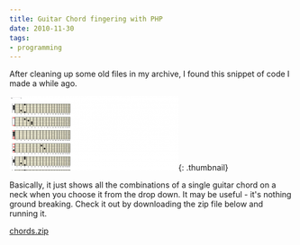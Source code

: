 ```yaml
---
title: Guitar Chord fingering with PHP
date: 2010-11-30
tags:
- programming
---
```

After cleaning up some old files in my archive, I found this snippet of code I made a while ago.  

<!--more-->

[![](/uploads/2010/chords-300x133.png)](/uploads/2010/chords.png){: .thumbnail}

Basically, it just shows all the combinations of a single guitar chord on a neck when you choose it from the drop down.  It may be useful - it's nothing ground breaking.  Check it out by downloading the zip file below and running it.

[chords.zip](/uploads/2010/chords.zip)
